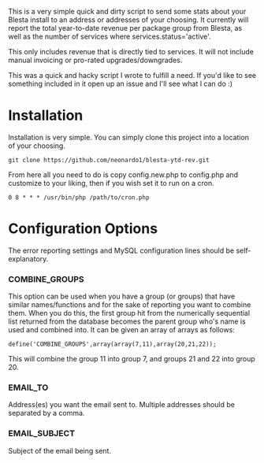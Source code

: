 This is a very simple quick and dirty script to send some stats about your Blesta install to an address or addresses of your choosing.  It currently will report the total year-to-date revenue per package group from Blesta, as well as the number of services where services.status='active'.

This only includes revenue that is directly tied to services.  It will not include manual invoicing or pro-rated upgrades/downgrades.

This was a quick and hacky script I wrote to fulfill a need.  If you'd like to see something included in it open up an issue and I'll see what I can do :)

# Installation

Installation is very simple.  You can simply clone this project into a location of your choosing.

    git clone https://github.com/neonardo1/blesta-ytd-rev.git
  
From here all you need to do is copy config.new.php to config.php and customize to your liking, then if you wish set it to run on a cron.

    0 8 * * * /usr/bin/php /path/to/cron.php
    
# Configuration Options

The error reporting settings and MySQL configuration lines should be self-explanatory.

### COMBINE_GROUPS
This option can be used when you have a group (or groups) that have similar names/functions and for the sake of reporting you want to combine them.  When you do this, the first group hit from the numerically sequential list returned from the database becomes the parent group who's name is used and combined into.  It can be given an array of arrays as follows:

    define('COMBINE_GROUPS',array(array(7,11),array(20,21,22));

This will combine the group 11 into group 7, and groups 21 and 22 into group 20.

### EMAIL_TO
Address(es) you want the email sent to.  Multiple addresses should be separated by a comma.

### EMAIL_SUBJECT
Subject of the email being sent.
